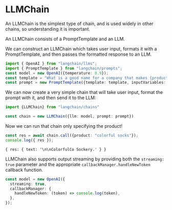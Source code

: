 # LLMChain

An LLMChain is the simplest type of chain, and is used widely in other chains, so understanding it is important.

An LLMChain consists of a PromptTemplate and an LLM.

We can construct an LLMChain which takes user input, formats it with a PromptTemplate, and then passes the formatted response to an LLM.

```typescript
import { OpenAI } from "langchain/llms";
import { PromptTemplate } from "langchain/prompts";
const model = new OpenAI({temperature: 0.9});
const template = "What is a good name for a company that makes {product}?"
const prompt = new PromptTemplate({template: template, inputVariables: ["product"]});
```

We can now create a very simple chain that will take user input, format the prompt with it, and then send it to the LLM:

```typescript
import {LLMChain} from "langchain/chains"

const chain = new LLMChain({llm: model, prompt: prompt})

```

Now we can run that chain only specifying the product!

```typescript
const res = await chain.call({product: "colorful socks"});
console.log({ res });
```

```shell
{ res: { text: '\n\nColorfulCo Sockery.' } }
```

LLMChain also supports output streaming by providing both the `streaming: true` parameter and the appropriate `callbackManager.handleNewToken` callback function.

```typescript
const model = new OpenAI({
  streaming: true,
  callbackManager: {
    handleNewToken: (token) => console.log(token),
  },
});
```
